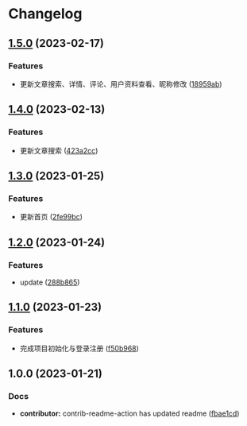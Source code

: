 # Changelog

## [1.5.0](https://github.com/mason369/Heimatoutiao/compare/v1.4.0...v1.5.0) (2023-02-17)


### Features

* 更新文章搜索、详情、评论、用户资料查看、昵称修改 ([18959ab](https://github.com/mason369/Heimatoutiao/commit/18959ab4ee1f060b95882c22a76ce3ea9b1e6969))

## [1.4.0](https://github.com/mason369/Heimatoutiao/compare/v1.3.0...v1.4.0) (2023-02-13)


### Features

* 更新文章搜索 ([423a2cc](https://github.com/mason369/Heimatoutiao/commit/423a2ccb0278e2d4ad29cc27dc1f4601569de67c))

## [1.3.0](https://github.com/mason369/Heimatoutiao/compare/v1.2.0...v1.3.0) (2023-01-25)


### Features

* 更新首页 ([2fe99bc](https://github.com/mason369/Heimatoutiao/commit/2fe99bcfe7cbaa181117a12ae627d9281289928b))

## [1.2.0](https://github.com/mason369/Heimatoutiao/compare/v1.1.0...v1.2.0) (2023-01-24)


### Features

* update ([288b865](https://github.com/mason369/Heimatoutiao/commit/288b865f43e4a41becef52aae24bbcce54d34950))

## [1.1.0](https://github.com/mason369/Heimatoutiao/compare/v1.0.0...v1.1.0) (2023-01-23)


### Features

* 完成项目初始化与登录注册 ([f50b968](https://github.com/mason369/Heimatoutiao/commit/f50b96852f57120871ee9f6020ff30a87459843e))

## 1.0.0 (2023-01-21)


### Docs

* **contributor:** contrib-readme-action has updated readme ([fbae1cd](https://github.com/mason369/Heimatoutiao/commit/fbae1cd2bfb697abd99dcafe6c9ca0aeab1cd3e3))
